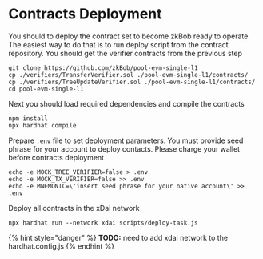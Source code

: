 # Contracts Deployment

You should to deploy the contract set to become zkBob ready to operate. The easiest way to do that is to run deploy script from the contract repository. You should get the verifier contracts from the previous step

```
git clone https://github.com/zkBob/pool-evm-single-l1
cp ./verifiers/TransferVerifier.sol ./pool-evm-single-l1/contracts/
cp ./verifiers/TreeUpdateVerifier.sol ./pool-evm-single-l1/contracts/
cd pool-evm-single-l1
```

Next you should load required dependencies and compile the contracts

```
npm install
npx hardhat compile
```

Prepare `.env` file to set deployment parameters. You must provide seed phrase for your account to deploy contacts. Please charge your wallet before contracts deployment

```
echo -e MOCK_TREE_VERIFIER=false > .env
echo -e MOCK_TX_VERIFIER=false >> .env
echo -e MNEMONIC=\'insert seed phrase for your native account\' >> .env
```

Deploy all contracts in the xDai network

```
npx hardhat run --network xdai scripts/deploy-task.js
```

{% hint style="danger" %}
**TODO:** need to add xdai network to the hardhat.config.js
{% endhint %}
